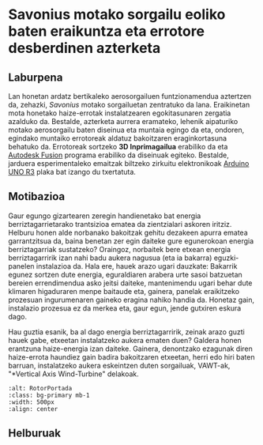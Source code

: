 # Savonius motako sorgailu eoliko baten eraikuntza eta errotore desberdinen azterketa

## Laburpena

Lan honetan ardatz bertikaleko aerosorgailuen funtzionamendua aztertzen da, zehazki, *Savonius* motako sorgailuetan zentratuko da lana. Eraikinetan mota honetako haize-errotak instalatzearen egokitasunaren zergatia azalduko da. Bestalde, azterketa aurrera eramateko, lehenik aipaturiko motako aerosorgailu baten diseinua eta muntaia egingo da eta, ondoren, egindako muntaiko errotoreak aldatuz bakoitzaren eraginkortasuna behatuko da. Errotoreak sortzeko **3D Inprimagailua** erabiliko da eta [Autodesk Fusion](https://www.autodesk.es/products/fusion-360/overview?term=1-YEAR&tab=subscription) programa erabiliko da diseinuak egiteko. Bestalde, jarduera esperimentaleko emaitzak biltzeko zirkuitu elektronikoak [Arduino UNO R3](https://docs.arduino.cc/hardware/uno-rev3/) plaka bat izango du txertatuta.

## Motibazioa

Gaur egungo gizartearen zeregin handienetako bat energia berriztagarrietarako trantsizioa ematea da zientzialari askoren iritziz. Helburu honen alde norbanako bakoitzak gehitu dezakeen apurra  ematea garrantzitsua da, baina benetan zer egin daiteke gure egunerokoan energia berriztagarriak sustatzeko? Oraingoz, norbaitek bere etxean energia berriztagarririk izan nahi badu aukera nagusua (eta ia bakarra) eguzki-panelen instalazioa da. Hala ere, hauek arazo ugari dauzkate: Bakarrik egunez sortzen dute energia, eguraldiaren arabera urte sasoi batzuetan bereien errendimendua asko jeitsi daiteke, mantenimendu ugari behar dute klimaren higaduraren menpe baitaude eta, gainera, panelak eraikitzeko prozesuan ingurumenaren gaineko eragina nahiko handia da. Honetaz gain, instalazio prozesua ez da merkea eta, gaur egun, jende gutxiren eskura dago. 

Hau guztia esanik, ba al dago energia berriztagarririk, zeinak arazo guzti hauek gabe, etxeetan instalatzeko aukera ematen duen? Galdera honen erantzuna haize-energia izan daiteke. Gainera, denontzako ezagunak diren haize-errota haundiez gain badira bakoitzaren etxeetan, herri edo hiri baten barruan, instalatzeko aukera eskeintzen duten sorgailuak, VAWT-ak, "*Vertical Axis Wind-Turbine" delakoak.

```{image} ./Irudiak/RotorPortada.jpg
:alt: RotorPortada
:class: bg-primary mb-1
:width: 500px
:align: center
```

## Helburuak


